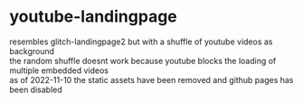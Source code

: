 # youtube-landingpage
resembles glitch-landingpage2 but with a shuffle of youtube videos as background <br>
the random shuffle doesnt work because youtube blocks the loading of multiple embedded videos <br>
as of 2022-11-10 the static assets have been removed and github pages has been disabled
